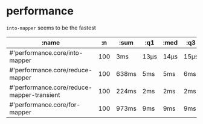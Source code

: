 # performance

`into-mapper` seems to be the fastest

|                                      :name |  :n |  :sum |  :q1 | :med |  :q3 |   :sd |  :mad |
|--------------------------------------------|-----|-------|------|------|------|-------|-------|
|             #'performance.core/into-mapper | 100 |   3ms | 13µs | 14µs | 15µs | 115µs |   1µs |
|           #'performance.core/reduce-mapper | 100 | 638ms |  5ms |  5ms |  6ms |   2ms | 109µs |
| #'performance.core/reduce-mapper-transient | 100 | 224ms |  2ms |  2ms |  2ms | 470µs |  43µs |
|              #'performance.core/for-mapper | 100 | 973ms |  9ms |  9ms |  9ms |   3ms | 143µs |

